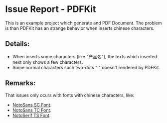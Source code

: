 # Issue Report - PDFKit

This is an example project which generate and PDF Document. The problem is than PDFKit has an strange behavior when inserts chinese characters.

## Details:
- When inserts some characters (like "产品名"), the texts which inserted next only shows a few characters.
- Some normal characters such two-dots ":" doesn't rendered by PDFKit.

## Remarks:

That issues only ocurs with fonts with chinese characters, like:
- [NotoSans SC Font](https://fonts.google.com/specimen/Noto+Sans+SC).
- [NotoSans TC Font](https://fonts.google.com/specimen/Noto+Sans+TC).
- [NotoSerif TS Font](https://fonts.google.com/specimen/Noto+Serif+TC).